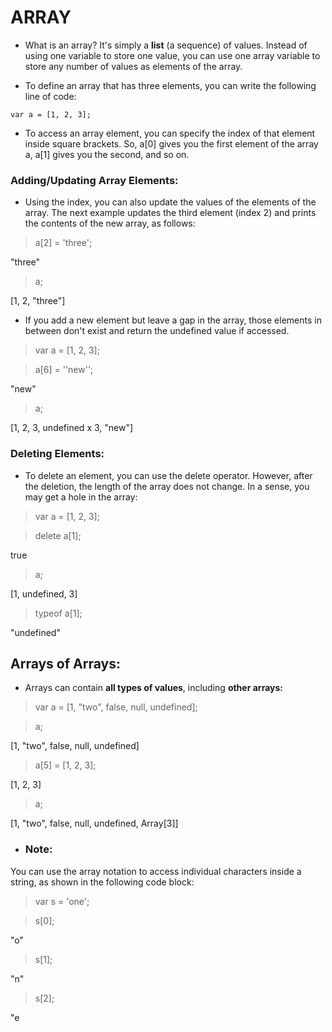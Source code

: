# ARRAY 

* What is an array? It's simply a **list** (a sequence) of values. Instead of using one variable to
store one value, you can use one array variable to store any number of values as elements of the
array.

* To define an array that has three elements, you can write the following line of code:

 `var a = [1, 2, 3];`

 * To access an array element, you can specify the index of that element inside square brackets. So,
a[0] gives you the first element of the array a, a[1] gives you the second, and so on.


### Adding/Updating Array Elements:


* Using the index, you can also update the values of the elements of the array. The next example
updates the third element (index 2) and prints the contents of the new array, as follows:

> a[2] = 'three';

"three"
> a;

[1, 2, "three"]


* If you add a new element but leave a gap in the array, those elements in between don't exist and
return the undefined value if accessed.

> var a = [1, 2, 3];

> a[6] = ''new'';

"new"
> a;

[1, 2, 3, undefined x 3, "new"]


### Deleting Elements:

* To delete an element, you can use the delete operator. However, after the deletion, the length of
the array does not change. In a sense, you may get a hole in the array:

> var a = [1, 2, 3];

> delete a[1];

true
> a;

[1, undefined, 3]
> typeof a[1];

"undefined"


## Arrays of Arrays:

* Arrays can contain **all types of values**, including **other arrays:**

> var a = [1, "two", false, null, undefined];

> a;

[1, "two", false, null, undefined]
> a[5] = [1, 2, 3];

[1, 2, 3]
> a;

[1, "two", false, null, undefined, Array[3]]


* ### Note:
 You can use the array notation to access individual characters inside a string, as shown
in the following code block:

> var s = 'one';

> s[0];

"o"
> s[1];

"n"
> s[2];

"e